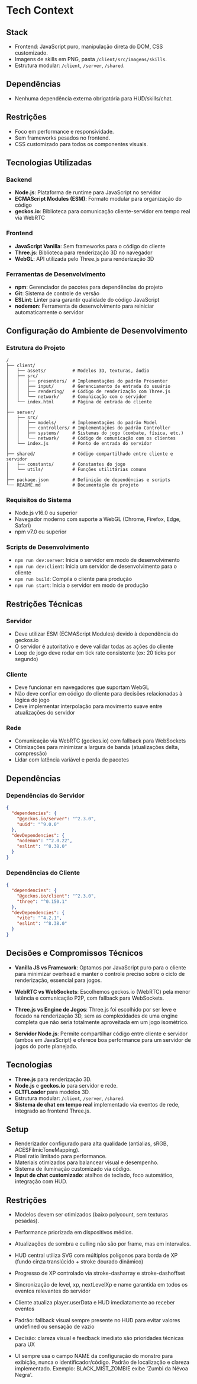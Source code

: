 # Tech Context

## Stack
- Frontend: JavaScript puro, manipulação direta do DOM, CSS customizado.
- Imagens de skills em PNG, pasta `/client/src/imagens/skills`.
- Estrutura modular: `/client`, `/server`, `/shared`.

## Dependências
- Nenhuma dependência externa obrigatória para HUD/skills/chat.

## Restrições
- Foco em performance e responsividade.
- Sem frameworks pesados no frontend.
- CSS customizado para todos os componentes visuais.

## Tecnologias Utilizadas

### Backend
- **Node.js**: Plataforma de runtime para JavaScript no servidor
- **ECMAScript Modules (ESM)**: Formato modular para organização do código
- **geckos.io**: Biblioteca para comunicação cliente-servidor em tempo real via WebRTC

### Frontend
- **JavaScript Vanilla**: Sem frameworks para o código do cliente
- **Three.js**: Biblioteca para renderização 3D no navegador
- **WebGL**: API utilizada pelo Three.js para renderização 3D

### Ferramentas de Desenvolvimento
- **npm**: Gerenciador de pacotes para dependências do projeto
- **Git**: Sistema de controle de versão
- **ESLint**: Linter para garantir qualidade do código JavaScript
- **nodemon**: Ferramenta de desenvolvimento para reiniciar automaticamente o servidor

## Configuração do Ambiente de Desenvolvimento

### Estrutura do Projeto
```
/
├── client/
│   ├── assets/          # Modelos 3D, texturas, áudio
│   ├── src/
│   │   ├── presenters/  # Implementações do padrão Presenter
│   │   ├── input/       # Gerenciamento de entrada do usuário
│   │   ├── rendering/   # Código de renderização com Three.js
│   │   └── network/     # Comunicação com o servidor
│   └── index.html       # Página de entrada do cliente
│
├── server/
│   ├── src/
│   │   ├── models/      # Implementações do padrão Model
│   │   ├── controllers/ # Implementações do padrão Controller
│   │   ├── systems/     # Sistemas do jogo (combate, física, etc.)
│   │   └── network/     # Código de comunicação com os clientes
│   └── index.js         # Ponto de entrada do servidor
│
├── shared/              # Código compartilhado entre cliente e servidor
│   ├── constants/       # Constantes do jogo
│   └── utils/           # Funções utilitárias comuns
│
├── package.json         # Definição de dependências e scripts
└── README.md            # Documentação do projeto
```

### Requisitos do Sistema
- Node.js v16.0 ou superior
- Navegador moderno com suporte a WebGL (Chrome, Firefox, Edge, Safari)
- npm v7.0 ou superior

### Scripts de Desenvolvimento
- `npm run dev:server`: Inicia o servidor em modo de desenvolvimento
- `npm run dev:client`: Inicia um servidor de desenvolvimento para o cliente
- `npm run build`: Compila o cliente para produção
- `npm run start`: Inicia o servidor em modo de produção

## Restrições Técnicas

### Servidor
- Deve utilizar ESM (ECMAScript Modules) devido à dependência do geckos.io
- O servidor é autoritativo e deve validar todas as ações do cliente
- Loop de jogo deve rodar em tick rate consistente (ex: 20 ticks por segundo)

### Cliente
- Deve funcionar em navegadores que suportam WebGL
- Não deve confiar em código do cliente para decisões relacionadas à lógica do jogo
- Deve implementar interpolação para movimento suave entre atualizações do servidor

### Rede
- Comunicação via WebRTC (geckos.io) com fallback para WebSockets
- Otimizações para minimizar a largura de banda (atualizações delta, compressão)
- Lidar com latência variável e perda de pacotes

## Dependências

### Dependências do Servidor
```json
{
  "dependencies": {
    "@geckos.io/server": "^2.3.0",
    "uuid": "^9.0.0"
  },
  "devDependencies": {
    "nodemon": "^2.0.22",
    "eslint": "^8.38.0"
  }
}
```

### Dependências do Cliente
```json
{
  "dependencies": {
    "@geckos.io/client": "^2.3.0",
    "three": "^0.150.1"
  },
  "devDependencies": {
    "vite": "^4.2.1",
    "eslint": "^8.38.0"
  }
}
```

## Decisões e Compromissos Técnicos

- **Vanilla JS vs Framework**: Optamos por JavaScript puro para o cliente para minimizar overhead e manter o controle preciso sobre o ciclo de renderização, essencial para jogos.

- **WebRTC vs WebSockets**: Escolhemos geckos.io (WebRTC) pela menor latência e comunicação P2P, com fallback para WebSockets.

- **Three.js vs Engine de Jogos**: Three.js foi escolhido por ser leve e focado na renderização 3D, sem as complexidades de uma engine completa que não seria totalmente aproveitada em um jogo isométrico.

- **Servidor Node.js**: Permite compartilhar código entre cliente e servidor (ambos em JavaScript) e oferece boa performance para um servidor de jogos do porte planejado.

## Tecnologias
- **Three.js** para renderização 3D.
- **Node.js** e **geckos.io** para servidor e rede.
- **GLTFLoader** para modelos 3D.
- Estrutura modular: `/client`, `/server`, `/shared`.
- **Sistema de chat em tempo real** implementado via eventos de rede, integrado ao frontend Three.js.

## Setup
- Renderizador configurado para alta qualidade (antialias, sRGB, ACESFilmicToneMapping).
- Pixel ratio limitado para performance.
- Materiais otimizados para balancear visual e desempenho.
- Sistema de iluminação customizado via código.
- **Input de chat customizado**: atalhos de teclado, foco automático, integração com HUD.

## Restrições
- Modelos devem ser otimizados (baixo polycount, sem texturas pesadas).
- Performance priorizada em dispositivos médios.
- Atualizações de sombra e culling não são por frame, mas em intervalos.

- HUD central utiliza SVG com múltiplos polígonos para borda de XP (fundo cinza translúcido + stroke dourado dinâmico)
- Progresso de XP controlado via stroke-dasharray e stroke-dashoffset
- Sincronização de level, xp, nextLevelXp e name garantida em todos os eventos relevantes do servidor
- Cliente atualiza player.userData e HUD imediatamente ao receber eventos
- Padrão: fallback visual sempre presente no HUD para evitar valores undefined ou sensação de vazio
- Decisão: clareza visual e feedback imediato são prioridades técnicas para UX
- UI sempre usa o campo NAME da configuração do monstro para exibição, nunca o identificador/código. Padrão de localização e clareza implementado. Exemplo: BLACK_MIST_ZOMBIE exibe 'Zumbi da Névoa Negra'. 